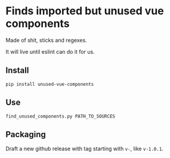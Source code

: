 # Finds imported but unused vue components

Made of shit, sticks and regexes.

It will live until eslint can do it for us.

## Install
```
pip install unused-vue-components
```

## Use
```
find_unused_components.py PATH_TO_SOURCES
```

## Packaging

Draft a new github release with tag starting with `v-`, like `v-1.0.1`.
